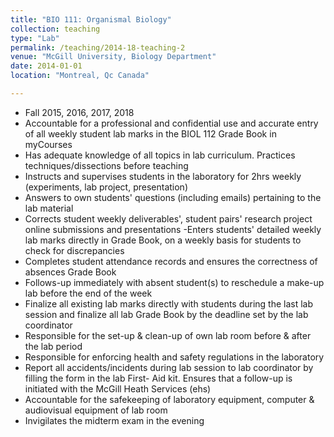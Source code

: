 ```yaml
---
title: "BIO 111: Organismal Biology"
collection: teaching
type: "Lab"
permalink: /teaching/2014-18-teaching-2
venue: "McGill University, Biology Department"
date: 2014-01-01
location: "Montreal, Qc Canada"

---
```

- Fall 2015, 2016, 2017, 2018
- Accountable for a professional and confidential use and accurate entry of all weekly student lab marks in the BIOL 112 Grade Book in myCourses
- Has adequate knowledge of all topics in lab curriculum. Practices techniques/dissections before teaching
- Instructs and supervises students in the laboratory for 2hrs weekly (experiments, lab project, presentation)
- Answers to own students' questions (including emails) pertaining to the lab material
- Corrects student weekly deliverables', student pairs' research project online submissions and presentations
-Enters students' detailed weekly lab marks directly in Grade Book, on a weekly basis for students to check for discrepancies
- Completes student attendance records and ensures the correctness of absences Grade Book
- Follows-up immediately with absent student(s) to reschedule a make-up lab before the end of the week
- Finalize all existing lab marks directly with students during the last lab session and finalize all lab Grade Book by the deadline set by the lab coordinator
- Responsible for the set-up & clean-up of own lab room before & after the lab period
- Responsible for enforcing health and safety regulations in the laboratory
- Report all accidents/incidents during lab session to lab coordinator by filling the form in the lab First- Aid kit. Ensures that a follow-up is initiated with the McGill Heath Services (ehs)
- Accountable for the safekeeping of laboratory equipment, computer & audiovisual equipment of lab room
- Invigilates the midterm exam in the evening


